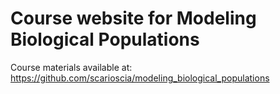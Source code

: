 # Course website for Modeling Biological Populations

Course materials available at: https://github.com/scarioscia/modeling_biological_populations
